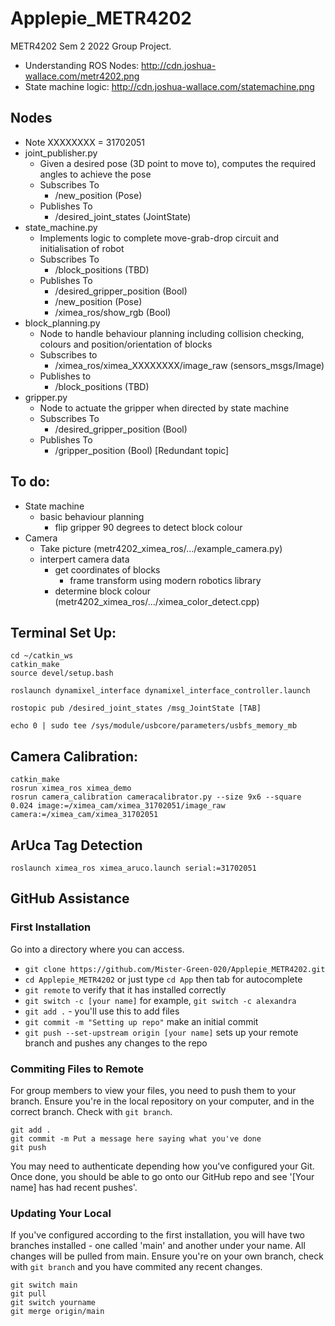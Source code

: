 # Applepie_METR4202
METR4202 Sem 2 2022 Group Project.

- Understanding ROS Nodes: http://cdn.joshua-wallace.com/metr4202.png
- State machine logic: http://cdn.joshua-wallace.com/statemachine.png

## Nodes
- Note XXXXXXXX = 31702051
- joint_publisher.py
    - Given a desired pose (3D point to move to), computes the required angles to achieve the pose
    - Subscribes To
        - /new_position (Pose)
    - Publishes To
        - /desired_joint_states (JointState)
- state_machine.py
    - Implements logic to complete move-grab-drop circuit and initialisation of robot
    - Subscribes To
        - /block_positions (TBD)
    - Publishes To
        - /desired_gripper_position (Bool)
        - /new_position (Pose)
        - /ximea_ros/show_rgb (Bool)
- block_planning.py
    - Node to handle behaviour planning including collision checking, colours and position/orientation of blocks
    - Subscribes to
        - /ximea_ros/ximea_XXXXXXXX/image_raw (sensors_msgs/Image)
    - Publishes to
        - /block_positions (TBD)
- gripper.py
    - Node to actuate the gripper when directed by state machine
    - Subscribes To
        - /desired_gripper_position (Bool)
    - Publishes To
        - /gripper_position (Bool) [Redundant topic]


## To do:

- State machine
    - basic behaviour planning
        - flip gripper 90 degrees to detect block colour
- Camera
    - Take picture (metr4202_ximea_ros/.../example_camera.py)
    - interpert camera data
        - get coordinates of blocks
            - frame transform using modern robotics library
        - determine block colour (metr4202_ximea_ros/.../ximea_color_detect.cpp)

## Terminal Set Up:

```console
cd ~/catkin_ws
catkin_make
source devel/setup.bash

roslaunch dynamixel_interface dynamixel_interface_controller.launch

rostopic pub /desired_joint_states /msg_JointState [TAB]

echo 0 | sudo tee /sys/module/usbcore/parameters/usbfs_memory_mb
```


## Camera Calibration:
```console
catkin_make
rosrun ximea_ros ximea_demo
rosrun camera_calibration cameracalibrator.py --size 9x6 --square 0.024 image:=/ximea_cam/ximea_31702051/image_raw camera:=/ximea_cam/ximea_31702051
```

## ArUca Tag Detection
```console
roslaunch ximea_ros ximea_aruco.launch serial:=31702051
```

## GitHub Assistance
### First Installation
Go into a directory where you can access.

- `git clone https://github.com/Mister-Green-020/Applepie_METR4202.git`
- `cd Applepie_METR4202` or just type `cd App` then tab for autocomplete
- `git remote` to verify that it has installed correctly
- `git switch -c [your name]` for example, `git switch -c alexandra`
- `git add .` - you'll use this to add files
- `git commit -m "Setting up repo"` make an initial commit
- `git push --set-upstream origin [your name]` sets up your remote branch and pushes any changes to the repo

### Commiting Files to Remote
For group members to view your files, you need to push them to your branch. Ensure you're in the local repository on your computer, and in the correct branch. Check with `git branch`.

```console
git add .
git commit -m Put a message here saying what you've done
git push
```

You may need to authenticate depending how you've configured your Git. Once done, you should be able to go onto our GitHub repo and see '[Your name] has had recent pushes'.

### Updating Your Local
If you've configured according to the first installation, you will have two branches installed - one called 'main' and another under your name. All changes will be pulled from main. Ensure you're on your own branch, check with `git branch` and you have commited any recent changes.

```console
git switch main
git pull
git switch yourname
git merge origin/main
```